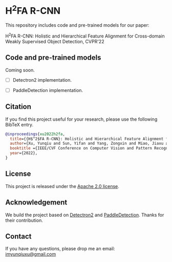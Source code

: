 # H<sup>2</sup>FA R-CNN
This repository includes code and pre-trained models for our paper:

H<sup>2</sup>FA R-CNN: Holistic and Hierarchical Feature Alignment for Cross-domain Weakly Supervised Object Detection, CVPR'22


## Code and pre-trained models
Coming soon.
- [ ] Detectron2 implementation.
- [ ] PaddleDetection implementation.


## Citation
If you find this project useful for your research, please use the following BibTeX entry.
```BibTeX
@inproceedings{xu2022h2fa,
  title={{H$^2$FA R-CNN}: Holistic and Hierarchical Feature Alignment for Cross-domain Weakly Supervised Object Detection},
  author={Xu, Yunqiu and Sun, Yifan and Yang, Zongxin and Miao, Jiaxu and Yang, Yi},
  booktitle ={IEEE/CVF Conference on Computer Vision and Pattern Recognition (CVPR)},
  year={2022},
}
```

## License
This project is released under the [Apache 2.0 license](LICENSE).

## Acknowledgement
We build the project based on [Detectron2](https://github.com/facebookresearch/detectron2) and [PaddleDetection](https://github.com/PaddlePaddle/PaddleDetection). Thanks for their contribution.

## Contact
If you have any questions, please drop me an email: imyunqiuxu@gmail.com
